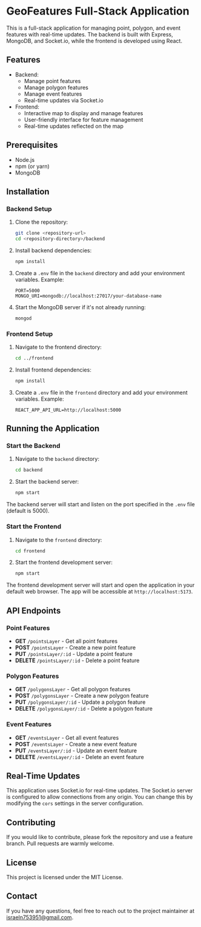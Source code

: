# GeoFeatures Full-Stack Application

This is a full-stack application for managing point, polygon, and event features with real-time updates. The backend is built with Express, MongoDB, and Socket.io, while the frontend is developed using React.

## Features

- Backend:
  - Manage point features
  - Manage polygon features
  - Manage event features
  - Real-time updates via Socket.io
- Frontend:
  - Interactive map to display and manage features
  - User-friendly interface for feature management
  - Real-time updates reflected on the map

## Prerequisites

- Node.js
- npm (or yarn)
- MongoDB

## Installation

### Backend Setup

1. Clone the repository:

    ```bash
    git clone <repository-url>
    cd <repository-directory>/backend
    ```

2. Install backend dependencies:

    ```bash
    npm install
    ```

3. Create a `.env` file in the `backend` directory and add your environment variables. Example:

    ```env
    PORT=5000
    MONGO_URI=mongodb://localhost:27017/your-database-name
    ```

4. Start the MongoDB server if it's not already running:

    ```bash
    mongod
    ```

### Frontend Setup

1. Navigate to the frontend directory:

    ```bash
    cd ../frontend
    ```

2. Install frontend dependencies:

    ```bash
    npm install
    ```

3. Create a `.env` file in the `frontend` directory and add your environment variables. Example:

    ```env
    REACT_APP_API_URL=http://localhost:5000
    ```

## Running the Application

### Start the Backend

1. Navigate to the `backend` directory:

    ```bash
    cd backend
    ```

2. Start the backend server:

    ```bash
    npm start
    ```

The backend server will start and listen on the port specified in the `.env` file (default is 5000).

### Start the Frontend

1. Navigate to the `frontend` directory:

    ```bash
    cd frontend
    ```

2. Start the frontend development server:

    ```bash
    npm start
    ```

The frontend development server will start and open the application in your default web browser. The app will be accessible at `http://localhost:5173`.

## API Endpoints

### Point Features

- **GET** `/pointsLayer` - Get all point features
- **POST** `/pointsLayer` - Create a new point feature
- **PUT** `/pointsLayer/:id` - Update a point feature
- **DELETE** `/pointsLayer/:id` - Delete a point feature

### Polygon Features

- **GET** `/polygonsLayer` - Get all polygon features
- **POST** `/polygonsLayer` - Create a new polygon feature
- **PUT** `/polygonsLayer/:id` - Update a polygon feature
- **DELETE** `/polygonsLayer/:id` - Delete a polygon feature

### Event Features

- **GET** `/eventsLayer` - Get all event features
- **POST** `/eventsLayer` - Create a new event feature
- **PUT** `/eventsLayer/:id` - Update an event feature
- **DELETE** `/eventsLayer/:id` - Delete an event feature

## Real-Time Updates

This application uses Socket.io for real-time updates. The Socket.io server is configured to allow connections from any origin. You can change this by modifying the `cors` settings in the server configuration.

## Contributing

If you would like to contribute, please fork the repository and use a feature branch. Pull requests are warmly welcome.

## License

This project is licensed under the MIT License.

## Contact

If you have any questions, feel free to reach out to the project maintainer at israeln753951@gmail.com.
